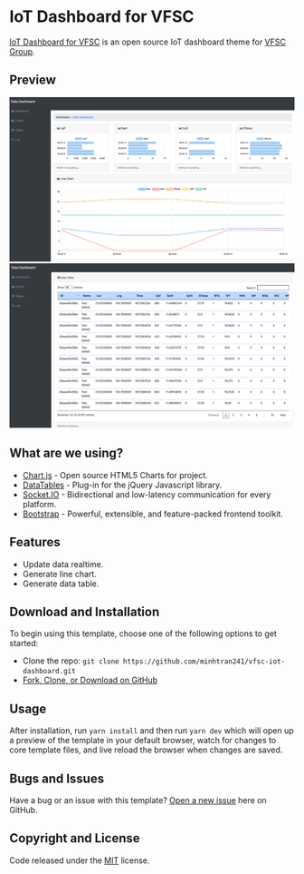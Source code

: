 # IoT Dashboard for VFSC

[IoT Dashboard for VFSC](https://chart.vfsc.vn) is an open source IoT dashboard theme for [VFSC 
Group](https://farm.vfsc.vn/).

## Preview

![Data Dashboard Preview](./assets/charts.png)
![Data Dashboard Preview](./assets/table.png)

## What are we using?

* [Chart.js](https://www.chartjs.org/) - Open source HTML5 Charts for project.
* [DataTables](https://datatables.net/) -  Plug-in for the jQuery Javascript library.
* [Socket.IO](https://socket.io/) - Bidirectional and low-latency communication for every platform.
* [Bootstrap](https://getbootstrap.com/) - Powerful, extensible, and feature-packed frontend toolkit.

## Features

* Update data realtime.
* Generate line chart.
* Generate data table.

## Download and Installation

To begin using this template, choose one of the following options to get started:

* Clone the repo: `git clone https://github.com/minhtran241/vfsc-iot-dashboard.git`
* [Fork, Clone, or Download on GitHub](https://github.com/minhtran241/vfsc-iot-dashboard)

## Usage

After installation, run `yarn install` and then run `yarn dev` which will open up a preview of the template in your default browser, watch for changes to core template files, and live reload the browser when changes are saved.

## Bugs and Issues

Have a bug or an issue with this template? [Open a new issue](https://github.com/minhtran241/vfsc-iot-dashboard/issues) here on 
GitHub.

## Copyright and License

Code released under the [MIT](https://github.com/minhtran241/vfsc-iot-dashboard/blob/main/LICENSE) license.
